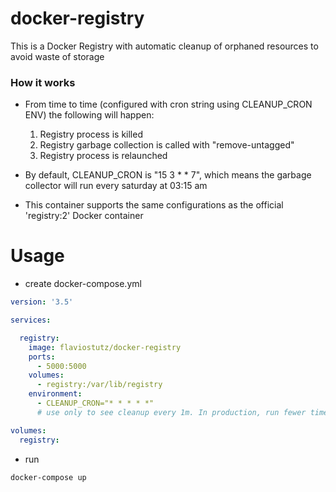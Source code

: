 # docker-registry
This is a Docker Registry with automatic cleanup of orphaned resources to avoid waste of storage

### How it works

* From time to time (configured with cron string using CLEANUP_CRON ENV) the following will happen:
  1. Registry process is killed
  2. Registry garbage collection is called with "remove-untagged"
  3. Registry process is relaunched

* By default, CLEANUP_CRON is "15 3 * * 7", which means the garbage collector will run every saturday at 03:15 am

* This container supports the same configurations as the official 'registry:2' Docker container


# Usage

* create docker-compose.yml
```yml
version: '3.5'

services:

  registry:
    image: flaviostutz/docker-registry
    ports:
      - 5000:5000
    volumes:
      - registry:/var/lib/registry    
    environment:
      - CLEANUP_CRON="* * * * *"
      # use only to see cleanup every 1m. In production, run fewer times

volumes:
  registry:
```

* run
```
docker-compose up
```
